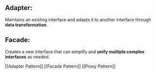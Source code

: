 ## Adapter:
Maintains an existing interface and adapts it to another interface through **data transformation**.

## Facade: 
Creates a new interface that can simplify and **unify multiple complex interfaces** as needed.





[[Adapter Pattern]]
[[Facade Pattern]]
[[Proxy Pattern]]